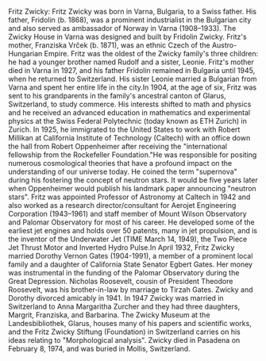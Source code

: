 Fritz Zwicky: Fritz Zwicky was born in Varna, Bulgaria, to a Swiss father. His father, Fridolin (b. 1868), was a prominent industrialist in the Bulgarian city and also served as ambassador of Norway in Varna (1908–1933). The Zwicky House in Varna was designed and built by Fridolin Zwicky. Fritz's mother, Franziska Vrček (b. 1871), was an ethnic Czech of the Austro-Hungarian Empire. Fritz was the oldest of the Zwicky family's three children: he had a younger brother named Rudolf and a sister, Leonie. Fritz's mother died in Varna in 1927, and his father Fridolin remained in Bulgaria until 1945, when he returned to Switzerland. His sister Leonie married a Bulgarian from Varna and spent her entire life in the city.In 1904, at the age of six, Fritz was sent to his grandparents in the family's ancestral canton of Glarus, Switzerland, to study commerce. His interests shifted to math and physics and he received an advanced education in mathematics and experimental physics at the Swiss Federal Polytechnic (today known as ETH Zurich) in Zurich. In 1925, he immigrated to the United States to work with Robert Millikan at California Institute of Technology (Caltech) with an office down the hall from Robert Oppenheimer after receiving the "international fellowship from the Rockefeller Foundation."He was responsible for positing numerous cosmological theories that have a profound impact on the understanding of our universe today. He coined the term "supernova" during his fostering the concept of neutron stars. It would be five years later when Oppenheimer would publish his landmark paper announcing "neutron stars". Fritz was appointed Professor of Astronomy at Caltech in 1942 and also worked as a research director/consultant for Aerojet Engineering Corporation (1943–1961) and staff member of Mount Wilson Observatory and Palomar Observatory for most of his career. He developed some of the earliest jet engines and holds over 50 patents, many in jet propulsion, and is the inventor of the Underwater Jet (TIME March 14, 1949), the Two Piece Jet Thrust Motor and Inverted Hydro Pulse.In April 1932, Fritz Zwicky married Dorothy Vernon Gates (1904-1991), a member of a prominent local family and a daughter of California State Senator Egbert Gates. Her money was instrumental in the funding of the Palomar Observatory during the Great Depression. Nicholas Roosevelt, cousin of President Theodore Roosevelt, was his brother-in-law by marriage to Tirzah Gates. Zwicky and Dorothy divorced amicably in 1941. In 1947 Zwicky was married in Switzerland to Anna Margaritha Zurcher and they had three daughters, Margrit, Franziska, and Barbarina. The Zwicky Museum at the Landesbibliothek, Glarus, houses many of his papers and scientific works, and the Fritz Zwicky Stiftung (Foundation) in Switzerland carries on his ideas relating to "Morphological analysis". Zwicky died in Pasadena on February 8, 1974, and was buried in Mollis, Switzerland.

